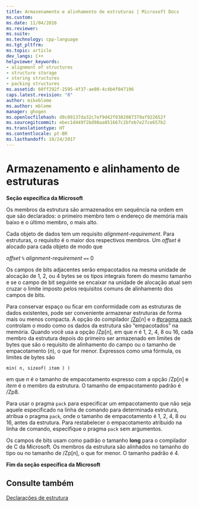 ```yaml
---
title: Armazenamento e alinhamento de estruturas | Microsoft Docs
ms.custom: 
ms.date: 11/04/2016
ms.reviewer: 
ms.suite: 
ms.technology: cpp-language
ms.tgt_pltfrm: 
ms.topic: article
dev_langs: C++
helpviewer_keywords:
- alignment of structures
- structure storage
- storing structures
- packing structures
ms.assetid: 60ff292f-2595-4f37-ae00-4c4b4f047196
caps.latest.revision: "8"
author: mikeblome
ms.author: mblome
manager: ghogen
ms.openlocfilehash: d9c09137da32c7ef9d42f0302087379af922652f
ms.sourcegitcommit: ebec1d449f2bd98aa851667c2bfeb7e27ce657b2
ms.translationtype: HT
ms.contentlocale: pt-BR
ms.lasthandoff: 10/24/2017
---
```

# <a name="storage-and-alignment-of-structures"></a>Armazenamento e alinhamento de estruturas
**Seção específica da Microsoft**  
  
 Os membros da estrutura são armazenados em sequência na ordem em que são declarados: o primeiro membro tem o endereço de memória mais baixo e o último membro, o mais alto.  
  
 Cada objeto de dados tem um requisito *alignment-requirement*. Para estruturas, o requisito é o maior dos respectivos membros. Um *offset* é alocado para cada objeto de modo que  
  
 *offset* `%` *alignment-requirement* `==` 0  
  
 Os campos de bits adjacentes serão empacotados na mesma unidade de alocação de 1, 2, ou 4 bytes se os tipos integrais forem do mesmo tamanho e se o campo de bit seguinte se encaixar na unidade de alocação atual sem cruzar o limite imposto pelos requisitos comuns de alinhamento dos campos de bits.  
  
 Para conservar espaço ou ficar em conformidade com as estruturas de dados existentes, pode ser conveniente armazenar estruturas de forma mais ou menos compacta. A opção do compilador [/Zp](../build/reference/zp-struct-member-alignment.md)[*n*] e o [#pragma pack](../preprocessor/pack.md) controlam o modo como os dados da estrutura são “empacotados” na memória. Quando você usa a opção /Zp[*n*], em que *n* é 1, 2, 4, 8 ou 16, cada membro da estrutura depois do primeiro ser armazenado em limites de bytes que são o requisito de alinhamento do campo ou o tamanho de empacotamento (*n*), o que for menor. Expressos como uma fórmula, os limites de bytes são  
  
```  
min( n, sizeof( item ) )  
```  
  
 em que *n* é o tamanho de empacotamento expresso com a opção /Zp[*n*] e *item* é o membro da estrutura. O tamanho de empacotamento padrão é /Zp8.  
  
 Para usar o pragma `pack` para especificar um empacotamento que não seja aquele especificado na linha de comando para determinada estrutura, atribua o pragma `pack`, onde o tamanho de empacotamento é 1, 2, 4, 8 ou 16, antes da estrutura. Para restabelecer o empacotamento atribuído na linha de comando, especifique o pragma `pack` sem argumentos.  
  
 Os campos de bits usam como padrão o tamanho **long** para o compilador de C da Microsoft. Os membros da estrutura são alinhados no tamanho do tipo ou no tamanho de /Zp[*n*], o que for menor. O tamanho padrão é 4.  
  
 **Fim da seção específica da Microsoft**  
  
## <a name="see-also"></a>Consulte também  
 [Declarações de estrutura](../c-language/structure-declarations.md)